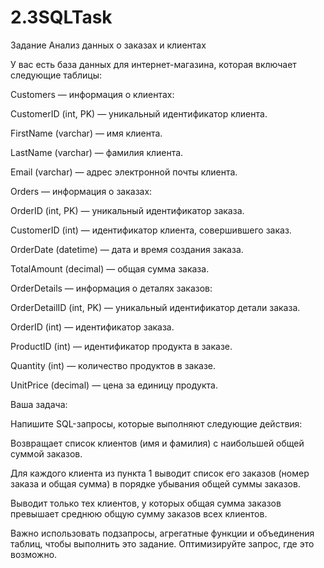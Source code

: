 # 2.3SQLTask

Задание
Анализ данных о заказах и клиентах

У вас есть база данных для интернет-магазина, которая включает следующие таблицы:

Customers — информация о клиентах:

CustomerID (int, PK) — уникальный идентификатор клиента.

FirstName (varchar) — имя клиента.

LastName (varchar) — фамилия клиента.

Email (varchar) — адрес электронной почты клиента.

Orders — информация о заказах:

OrderID (int, PK) — уникальный идентификатор заказа.

CustomerID (int) — идентификатор клиента, совершившего заказ.

OrderDate (datetime) — дата и время создания заказа.

TotalAmount (decimal) — общая сумма заказа.

OrderDetails — информация о деталях заказов:

OrderDetailID (int, PK) — уникальный идентификатор детали заказа.

OrderID (int) — идентификатор заказа.

ProductID (int) — идентификатор продукта в заказе.

Quantity (int) — количество продуктов в заказе.

UnitPrice (decimal) — цена за единицу продукта.

Ваша задача:

Напишите SQL-запросы, которые выполняют следующие действия:

Возвращает список клиентов (имя и фамилия) с наибольшей общей суммой заказов.

Для каждого клиента из пункта 1 выводит список его заказов (номер заказа и общая сумма) в порядке убывания общей суммы заказов.

Выводит только тех клиентов, у которых общая сумма заказов превышает среднюю общую сумму заказов всех клиентов.

Важно использовать подзапросы, агрегатные функции и объединения таблиц, чтобы выполнить это задание. Оптимизируйте запрос, где это возможно.